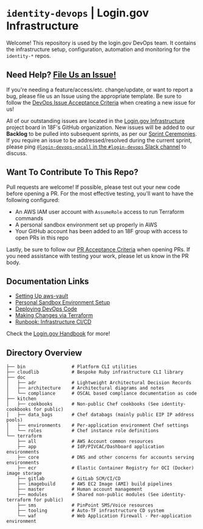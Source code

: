 # `identity-devops` | Login.gov Infrastructure

Welcome! This repository is used by the login.gov DevOps team. It contains the infrastructure setup, configuration, automation and monitoring for the `identity-*` repos.

## Need Help? [File Us an Issue!](https://github.com/18F/identity-devops/issues/new/choose)

If you're needing a feature/access/etc. change/update, or want to report a bug, please file us an Issue using the appropriate template. Be sure to follow the [DevOps Issue Acceptance Criteria](https://handbook.login.gov/articles/infrastructure-acceptance-criteria.html) when creating a new issue for us!

All of our outstanding issues are located in the [Login.gov Infrastructure](https://github.com/orgs/18F/projects/5) project board in 18F's GitHub organization. New issues will be added to our **Backlog** to be pulled into subsequent sprints, as per our [Sprint Ceremonies](https://handbook.login.gov/articles/infrastructure-ceremonies.html). If you require an issue to be addressed/resolved during the current sprint, please ping [`@login-devops-oncall` in the `#login-devops` Slack channel](https://gsa-tts.slack.com/archives/C16RSBG49) to discuss.

## Want To Contribute To This Repo?

Pull requests are welcome! If possible, please test out your new code before opening a PR. For the most effective testing, you'll want to have the following configured:

- An AWS IAM user account with `AssumeRole` access to run Terraform commands
- A personal sandbox environment set up properly in AWS
- Your GitHub account has been added to an 18F group with access to open PRs in this repo

Lastly, be sure to follow our [PR Acceptance Criteria](https://handbook.login.gov/articles/infrastructure-acceptance-criteria.html#pull-requests) when opening PRs. If you need assistance with testing your work, please let us know in the PR body.

## Documentation Links

- [Setting Up aws-vault](https://github.com/18F/identity-devops/wiki/Setting-Up-AWS-Vault)
- [Personal Sandbox Environment Setup](https://github.com/18F/identity-devops/wiki/Building-a-Personal-Sandbox-Environment)
- [Deploying DevOps Code](https://github.com/18F/identity-devops/wiki/Runbook%3A-Weekly-Platform-Deployments)
- [Making Changes via Terraform](https://github.com/18F/identity-devops/wiki/Making-Changes-via-Terraform)
- [Runbook: Infrastructure CI/CD](https://github.com/18F/identity-devops/wiki/Runbook:-Infrastructure-CI-CD)

Check the [Login.gov Handbook](https://handbook.login.gov/#infrastructure) for more!

## Directory Overview

~~~
├── bin                 # Platform CLI utilities
├── cloudlib            # Bespoke Ruby infrastructure CLI library
├── doc
│   ├── adr             # Lightweight Architectural Decision Records
│   ├── architecture    # Architectural diagrams and notes
│   └── compliance      # OSCAL based compliance documentation as code
├── kitchen
│   ├── cookbooks       # Non-public Chef cookbooks (See identity-cookbooks for public)
│   ├── data_bags       # Chef databags (mainly public EIP IP address pools)
│   ├── environments    # Per-application environment Chef settings
│   └── roles           # Chef instance role definitions
└── terraform
    ├── all             # AWS Account common resources
    ├── app             # IdP/PIVCAC/Dashboard application environments
    ├── core            # DNS and other concerns for accounts serving environments
    ├── ecr             # Elastic Container Registry for OCI (Docker) image storage
    ├── gitlab          # GitLab SCM/CI/CD
    ├── imagebuild      # AWS EC2 Image (AMI) build pipelines
    ├── master          # Human account management
    ├── modules         # Shared non-public modules (See identity-terraform for public)
    ├── sms             # PinPoint SMS/Voice resources
    ├── tooling         # Auto-TF infrastructure CD system
    └── waf             # Web Application Firewall - Per-application environment
~~~

